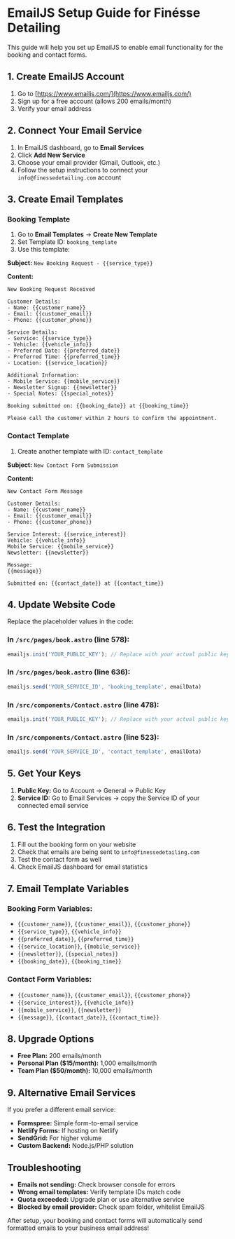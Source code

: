 # EmailJS Setup Guide for Finésse Detailing

This guide will help you set up EmailJS to enable email functionality for the booking and contact forms.

## 1. Create EmailJS Account

1. Go to [https://www.emailjs.com/](https://www.emailjs.com/)
2. Sign up for a free account (allows 200 emails/month)
3. Verify your email address

## 2. Connect Your Email Service

1. In EmailJS dashboard, go to **Email Services**
2. Click **Add New Service**
3. Choose your email provider (Gmail, Outlook, etc.)
4. Follow the setup instructions to connect your `info@finessedetailing.com` account

## 3. Create Email Templates

### Booking Template
1. Go to **Email Templates** → **Create New Template**
2. Set Template ID: `booking_template`
3. Use this template:

**Subject:** `New Booking Request - {{service_type}}`

**Content:**
```
New Booking Request Received

Customer Details:
- Name: {{customer_name}}
- Email: {{customer_email}}
- Phone: {{customer_phone}}

Service Details:
- Service: {{service_type}}
- Vehicle: {{vehicle_info}}
- Preferred Date: {{preferred_date}}
- Preferred Time: {{preferred_time}}
- Location: {{service_location}}

Additional Information:
- Mobile Service: {{mobile_service}}
- Newsletter Signup: {{newsletter}}
- Special Notes: {{special_notes}}

Booking submitted on: {{booking_date}} at {{booking_time}}

Please call the customer within 2 hours to confirm the appointment.
```

### Contact Template
1. Create another template with ID: `contact_template`

**Subject:** `New Contact Form Submission`

**Content:**
```
New Contact Form Message

Customer Details:
- Name: {{customer_name}}
- Email: {{customer_email}}
- Phone: {{customer_phone}}

Service Interest: {{service_interest}}
Vehicle: {{vehicle_info}}
Mobile Service: {{mobile_service}}
Newsletter: {{newsletter}}

Message:
{{message}}

Submitted on: {{contact_date}} at {{contact_time}}
```

## 4. Update Website Code

Replace the placeholder values in the code:

### In `/src/pages/book.astro` (line 578):
```javascript
emailjs.init('YOUR_PUBLIC_KEY'); // Replace with your actual public key
```

### In `/src/pages/book.astro` (line 636):
```javascript
emailjs.send('YOUR_SERVICE_ID', 'booking_template', emailData)
```

### In `/src/components/Contact.astro` (line 478):
```javascript
emailjs.init('YOUR_PUBLIC_KEY'); // Replace with your actual public key
```

### In `/src/components/Contact.astro` (line 523):
```javascript
emailjs.send('YOUR_SERVICE_ID', 'contact_template', emailData)
```

## 5. Get Your Keys

1. **Public Key:** Go to Account → General → Public Key
2. **Service ID:** Go to Email Services → copy the Service ID of your connected email service

## 6. Test the Integration

1. Fill out the booking form on your website
2. Check that emails are being sent to `info@finessedetailing.com`
3. Test the contact form as well
4. Check EmailJS dashboard for email statistics

## 7. Email Template Variables

### Booking Form Variables:
- `{{customer_name}}`, `{{customer_email}}`, `{{customer_phone}}`
- `{{service_type}}`, `{{vehicle_info}}`
- `{{preferred_date}}`, `{{preferred_time}}`
- `{{service_location}}`, `{{mobile_service}}`
- `{{newsletter}}`, `{{special_notes}}`
- `{{booking_date}}`, `{{booking_time}}`

### Contact Form Variables:
- `{{customer_name}}`, `{{customer_email}}`, `{{customer_phone}}`
- `{{service_interest}}`, `{{vehicle_info}}`
- `{{mobile_service}}`, `{{newsletter}}`
- `{{message}}`, `{{contact_date}}`, `{{contact_time}}`

## 8. Upgrade Options

- **Free Plan:** 200 emails/month
- **Personal Plan ($15/month):** 1,000 emails/month
- **Team Plan ($50/month):** 10,000 emails/month

## 9. Alternative Email Services

If you prefer a different email service:
- **Formspree:** Simple form-to-email service
- **Netlify Forms:** If hosting on Netlify
- **SendGrid:** For higher volume
- **Custom Backend:** Node.js/PHP solution

## Troubleshooting

- **Emails not sending:** Check browser console for errors
- **Wrong email templates:** Verify template IDs match code
- **Quota exceeded:** Upgrade plan or use alternative service
- **Blocked by email provider:** Check spam folder, whitelist EmailJS

After setup, your booking and contact forms will automatically send formatted emails to your business email address!